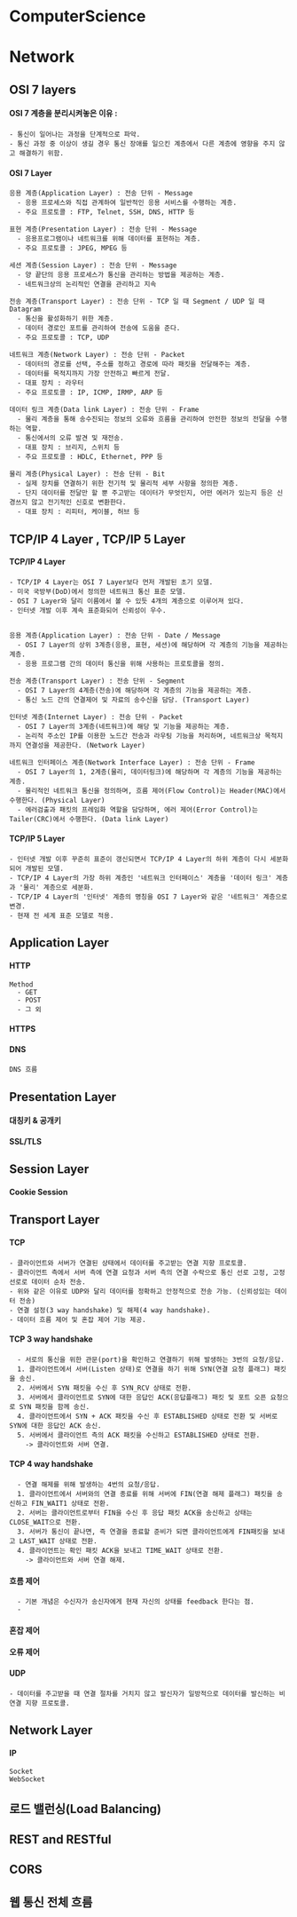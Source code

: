 # ComputerScience


# Network


## OSI 7 layers
  #### OSI 7 계층을 분리시켜놓은 이유 : 
    - 통신이 일어나는 과정을 단계적으로 파악.
    - 통신 과정 중 이상이 생길 경우 통신 장애를 일으킨 계층에서 다른 계층에 영향을 주지 않고 해결하기 위함.

  #### OSI 7 Layer
    응용 계층(Application Layer) : 전송 단위 - Message
      - 응용 프로세스와 직접 관계하여 일반적인 응용 서비스를 수행하는 계층.
      - 주요 프로토콜 : FTP, Telnet, SSH, DNS, HTTP 등
      
    표현 계층(Presentation Layer) : 전송 단위 - Message
      - 응용프로그램이나 네트워크를 위해 데이터를 표현하는 계층.
      - 주요 프로토콜 : JPEG, MPEG 등
      
    세션 계층(Session Layer) : 전송 단위 - Message
      - 양 끝단의 응용 프로세스가 통신을 관리하는 방법을 제공하는 계층.
      - 네트워크상의 논리적인 연결을 관리하고 지속
      
    전송 계층(Transport Layer) : 전송 단위 - TCP 일 때 Segment / UDP 일 때 Datagram
      - 통신을 활성화하기 위한 계층.
      - 데이터 경로인 포트를 관리하여 전송에 도움을 준다.
      - 주요 프로토콜 : TCP, UDP
      
    네트워크 계층(Network Layer) : 전송 단위 - Packet
      - 데이터의 경로를 선택, 주소를 정하고 경로에 따라 패킷을 전달해주는 계층.
      - 데이터를 목적지까지 가장 안전하고 빠르게 전달.
      - 대표 장치 : 라우터
      - 주요 프로토콜 : IP, ICMP, IRMP, ARP 등
      
    데이터 링크 계층(Data link Layer) : 전송 단위 - Frame
      - 물리 계층을 통해 송수진되는 정보의 오류와 흐름을 관리하여 안전한 정보의 전달을 수행하는 역할.
      - 통신에서의 오류 발견 및 재전송.
      - 대표 장치 : 브리지, 스위치 등
      - 주요 프로토콜 : HDLC, Ethernet, PPP 등
      
    물리 계층(Physical Layer) : 전송 단위 - Bit
      - 실제 장치를 연결하기 위한 전기적 및 물리적 세부 사항을 정의한 계층.
      - 단지 데이터를 전달만 할 뿐 주고받는 데이터가 무엇인지, 어떤 에러가 있는지 등은 신경쓰지 않고 전기적인 신호로 변환한다.
      - 대표 장치 : 리피터, 케이블, 허브 등

## TCP/IP 4 Layer , TCP/IP 5 Layer
  #### TCP/IP 4 Layer
    - TCP/IP 4 Layer는 OSI 7 Layer보다 먼저 개발된 초기 모델.
    - 미국 국방부(DoD)에서 정의한 네트워크 통신 표준 모델.
    - OSI 7 Layer와 달리 이름에서 볼 수 있듯 4개의 계층으로 이루어져 있다.
    - 인터넷 개발 이후 계속 표준화되어 신뢰성이 우수.
  
    
    응용 계층(Application Layer) : 전송 단위 - Date / Message
      - OSI 7 Layer의 상위 3계층(응용, 표현, 세션)에 해당하며 각 계층의 기능을 제공하는 계층.
      - 응용 프로그램 간의 데이터 통신을 위해 사용하는 프로토콜을 정의.
      
    전송 계층(Transport Layer) : 전송 단위 - Segment
      - OSI 7 Layer의 4계층(전송)에 해당하며 각 계층의 기능을 제공하는 계층.
      - 통신 노드 간의 연결제어 및 자료의 송수신을 담당. (Transport Layer)
      
    인터넷 계층(Internet Layer) : 전송 단위 - Packet
      - OSI 7 Layer의 3계층(네트워크)에 해당 및 기능을 제공하는 계층.
      - 논리적 주소인 IP를 이용한 노드간 전송과 라우팅 기능을 처리하며, 네트워크상 목적지까지 연결성을 제공한다. (Network Layer)
      
    네트워크 인터페이스 계층(Network Interface Layer) : 전송 단위 - Frame
      - OSI 7 Layer의 1, 2계층(물리, 데이터링크)에 해당하며 각 계층의 기능을 제공하는 계층.
      - 물리적인 네트워크 통신을 정의하며, 흐름 제어(Flow Control)는 Header(MAC)에서 수행한다. (Physical Layer)
      - 에러검출과 패킷의 프레임화 역할을 담당하며, 에러 제어(Error Control)는 Tailer(CRC)에서 수행한다. (Data link Layer)

      
  #### TCP/IP 5 Layer
    - 인터넷 개발 이후 꾸준히 표준이 갱신되면서 TCP/IP 4 Layer의 하위 계층이 다시 세분화되어 개발된 모델.
    - TCP/IP 4 Layer의 가장 하위 계층인 '네트워크 인터페이스' 계층을 '데이터 링크' 계층과 '물리' 계층으로 세분화.
    - TCP/IP 4 Layer의 '인터넷' 계층의 명칭을 OSI 7 Layer와 같은 '네트워크' 계층으로 변경.
    - 현재 전 세계 표준 모델로 적용.

## Application Layer
  #### HTTP
    Method
      - GET
      - POST
      - 그 외
  #### HTTPS
    
  #### DNS
    DNS 흐름


## Presentation Layer
  #### 대칭키 & 공개키
  #### SSL/TLS


## Session Layer
  #### Cookie Session


## Transport Layer
  #### TCP
    - 클라이언트와 서버가 연결된 상태에서 데이터를 주고받는 연결 지향 프로토콜.
    - 클라이언트 측에서 서버 측에 연결 요청과 서버 측의 연결 수락으로 통신 선로 고정, 고정 선로로 데이터 순차 전송.
    - 위와 같은 이유로 UDP와 달리 데이터를 정확하고 안정적으로 전송 가능. (신뢰성있는 데이터 전송)
    - 연결 설정(3 way handshake) 및 해제(4 way handshake).
    - 데이터 흐름 제어 및 혼잡 제어 기능 제공.

  #### TCP 3 way handshake
      - 서로의 통신을 위한 관문(port)을 확인하고 연결하기 위해 발생하는 3번의 요청/응답.
      1. 클라이언트에서 서버(Listen 상태)로 연결을 하기 위해 SYN(연결 요청 플래그) 패킷을 송신.
      2. 서버에서 SYN 패킷을 수신 후 SYN_RCV 상태로 전환.
      3. 서버에서 클라이언트로 SYN에 대한 응답인 ACK(응답플래그) 패킷 및 포트 오픈 요청으로 SYN 패킷을 함께 송신.
      4. 클라이언트에서 SYN + ACK 패킷을 수신 후 ESTABLISHED 상태로 전환 및 서버로 SYN에 대한 응답인 ACK 송신.
      5. 서버에서 클라이언트 측의 ACK 패킷을 수신하고 ESTABLISHED 상태로 전환.
        -> 클라이언트와 서버 연결.

  #### TCP 4 way handshake
      - 연결 해제를 위해 발생하는 4번의 요청/응답.
      1. 클라이언트에서 서버와의 연결 종료를 위해 서버에 FIN(연결 해제 플래그) 패킷을 송신하고 FIN_WAIT1 상태로 전환.
      2. 서버는 클라이언트로부터 FIN을 수신 후 응답 패킷 ACK을 송신하고 상태는 CLOSE_WAIT으로 전환.
      3. 서버가 통신이 끝나면, 즉 연결을 종료할 준비가 되면 클라이언트에게 FIN패킷을 보내고 LAST_WAIT 상태로 전환.
      4. 클라이언트는 확인 패킷 ACK을 보내고 TIME_WAIT 상태로 전환.
        -> 클라이언트와 서버 연결 해제.

  #### 흐름 제어
      - 기본 개념은 수신자가 송신자에게 현재 자신의 상태를 feedback 한다는 점.
      - 
  #### 혼잡 제어
  #### 오류 제어

  #### UDP
    - 데이터를 주고받을 때 연결 절차를 거치지 않고 발신자가 일방적으로 데이터를 발신하는 비연결 지향 프로토콜.


## Network Layer
  #### IP
    Socket
    WebSocket

## 로드 밸런싱(Load Balancing)


## REST and RESTful


## CORS


## 웹 통신 전체 흐름
